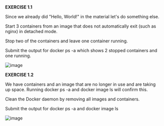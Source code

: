 **EXERCISE 1.1**

Since we already did "Hello, World!" in the material let's do something else.

Start 3 containers from an image that does not automatically exit (such as nginx) in detached mode.

Stop two of the containers and leave one container running.

Submit the output for docker ps -a which shows 2 stopped containers and one running.

![image](https://github.com/OliverK03/MOOC_DevOps/assets/161088975/12f68608-4ba9-41d2-8119-9ccda32c26d9)

**EXERCISE 1.2**

We have containers and an image that are no longer in use and are taking up space. Running docker ps -a and docker image ls will confirm this.

Clean the Docker daemon by removing all images and containers.

Submit the output for docker ps -a and docker image ls

![image](https://github.com/OliverK03/MOOC_DevOps/assets/161088975/90b4ca32-f385-4a07-beb8-f29197c14a9b)
